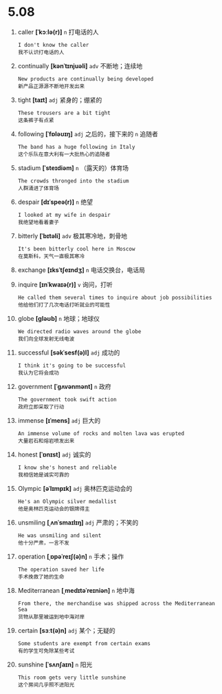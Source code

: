 # 5.08





1. caller **[ˈkɔːlə(r)]** `n` 打电话的人
    ```
    I don't know the caller
    我不认识打电话的人
    ```

2. continually **[kənˈtɪnjuəli]** `adv` 不断地；连续地
    ```
    New products are continually being developed
    新产品正源源不断地开发出来
    ```

3. tight **[taɪt]** `adj` 紧身的；绷紧的
    ```
    These trousers are a bit tight
    这条裤子有点紧
    ```

4. following **[ˈfɒləʊɪŋ]** `adj` 之后的，接下来的 `n` 追随者
    ```
    The band has a huge following in Italy
    这个乐队在意大利有一大批热心的追随者
    ```

5. stadium **[ˈsteɪdiəm]** `n` （露天的）体育场
    ```
    The crowds thronged into the stadium
    人群涌进了体育场
    ```

6. despair **[dɪˈspeə(r)]** `n` 绝望
    ```
    I looked at my wife in despair
    我绝望地看着妻子
    ```

7. bitterly **[ˈbɪtəli]** `adv` 极其寒冷地，刺骨地
    ```
    It's been bitterly cool here in Moscow
    在莫斯科，天气一直极其寒冷
    ```

8. exchange **[ɪksˈtʃeɪndʒ]** `n` 电话交换台，电话局

9. inquire **[ɪnˈkwaɪə(r)]** `v` 询问，打听
    ```
    He called them several times to inquire about job possibilities
    他给他们打了几次电话打听就业的可能性
    ```

10. globe **[ɡləʊb]** `n` 地球；地球仪
    ```
    We directed radio waves around the globe
    我们向全球发射无线电波
    ```

11. successful **[səkˈsesf(ə)l]** `adj` 成功的
    ```
    I think it's going to be successful
    我认为它将会成功
    ```

12. government **[ˈɡʌvənmənt]** `n` 政府
    ```
    The government took swift action
    政府立即采取了行动
    ```

13. immense **[ɪˈmens]** `adj` 巨大的
    ```
    An immense volume of rocks and molten lava was erupted
    大量岩石和熔岩喷发出来
    ```

14. honest **[ˈɒnɪst]** `adj` 诚实的
    ```
    I know she's honest and reliable
    我相信她是诚实可靠的
    ```

15. Olympic **[əˈlɪmpɪk]** `adj` 奥林匹克运动会的
    ```
    He's an Olympic silver medallist
    他是奥林匹克运动会的银牌得主
    ```

16. unsmiling **[ˌʌnˈsmaɪlɪŋ]** `adj` 严肃的；不笑的
    ```
    He was unsmiling and silent
    他十分严肃，一言不发
    ```

17. operation **[ˌɒpəˈreɪʃ(ə)n]** `n` 手术；操作
    ```
    The operation saved her life
    手术挽救了她的生命
    ```

18. Mediterranean **[ˌmedɪtəˈreɪniən]** `n` 地中海
    ```
    From there, the merchandise was shipped across the Mediterranean Sea
    货物从那里被运到地中海对岸
    ```

19. certain **[sɜːt(ə)n]** `adj` 某个；无疑的
    ```
    Some students are exempt from certain exams
    有的学生可免除某些考试
    ```

20. sunshine **[ˈsʌnʃaɪn]** `n` 阳光
    ```
    This room gets very little sunshine
    这个房间几乎照不进阳光
    ```
